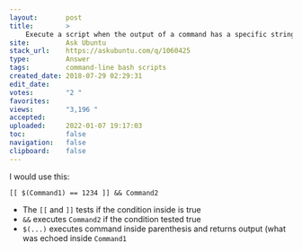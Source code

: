 ```yaml
---
layout:       post
title:        >
    Execute a script when the output of a command has a specific string
site:         Ask Ubuntu
stack_url:    https://askubuntu.com/q/1060425
type:         Answer
tags:         command-line bash scripts
created_date: 2018-07-29 02:29:31
edit_date:    
votes:        "2 "
favorites:    
views:        "3,196 "
accepted:     
uploaded:     2022-01-07 19:17:03
toc:          false
navigation:   false
clipboard:    false
---
```


I would use this:

``` 
[[ $(Command1) == 1234 ]] && Command2

```

- The `[[` and `]]` tests if the condition inside is true
- `&&` executes `Command2` if the condition tested true
- `$(...)` executes command inside parenthesis and returns output (what was echoed inside `Command1`
``` 


```
